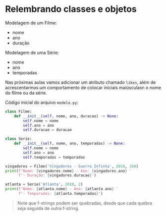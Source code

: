# Relembrando classes e objetos
Modelagem de um Filme:
- nome
- ano
- duração

Modelagem de uma Série:
- nome
- ano
- temporadas

Nas próximas aulas vamos adicionar um atributo chamado `likes`, além de acrescentarmos um comportamento de colocar iniciais maiúsculasn o nome do filme ou da série.

Código inicial do arquivo `modelo.py`:

```python
class Filme:
    def __init__(self, nome, ano, duracao) -> None:
        self.nome = nome
        self.ano = ano
        self.duracao = duracao

class Serie:
    def __init__(self, nome, ano, temporadas) -> None:
        self.nome = nome
        self.ano = ano
        self.temporadas = temporadas

vingadores = Filme('Vingadores - Guerra Infinta', 2018, 160)
print(f'Nome: {vingadores.nome} - Ano: {vingadores.ano} '
      f'- Duração: {vingadores.duracao}')

atlanta = Serie('Atlanta', 2018, 2)
print(f'Nome: {atlanta.nome} - Ano: {atlanta.ano} '
      f'- Temporadas: {atlanta.temporadas}')
```
> Note que f-strings podem ser quebradas, desde que cada quebra seja seguida de outra f-string.
